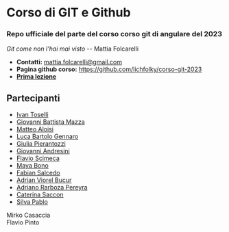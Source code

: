 # Corso di GIT e Github

### Repo ufficiale del parte del corso corso git di angulare del 2023    

*Git come non l'hai mai visto* -- Mattia Folcarelli

* **Contatti:** mattia.folcarelli@gmail.com  
* **Pagina github corso:** https://github.com/lichfolky/corso-git-2023  
* [**Prima lezione**](2023-03-22.md)


## Partecipanti

- [Ivan Toselli]( https://github.com/Ivztoz8	)
- [Giovanni Battista Mazza](https://github.com/giovannimazza)	
- [Matteo Aloisi](	https://github.com/AloisiMatteo	)
- [Luca Bartolo Gennaro](  https://github.com/luca-gennaro)	
- [Giulia Pierantozzi]( https://github.com/giuliapi95)	
- [Giovanni Andresini]( https://github.com/AndresiniGiovanni) 
- [Flavio Scimeca]( https://github.com/FlavioScimeca)	
- [Maya Bono]( https://github.com/MayaSelena773	)
- [Fabian Salcedo]( https://github.com/FabianSalcedo3)	
- [Adrian Viorel Bucur](  https://github.com/rebooted943)	
- [Adriano Rarboza Pereyra]( https://github.com/adrianobarboza31)
- [Caterina Saccon]( https://github.com/kiakkierina	)
- [Silva Pablo](https://github.com/Pablo-Silva-imlav)

Mirko Casaccia  
Flavio Pinto  

